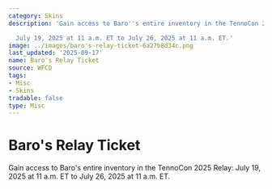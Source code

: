```yaml
---
category: Skins
description: 'Gain access to Baro''s entire inventory in the TennoCon 2025 Relay:

  July 19, 2025 at 11 a.m. ET to July 26, 2025 at 11 a.m. ET.'
image: ../images/baro's-relay-ticket-6a27b8d34c.png
last_updated: '2025-09-17'
name: Baro's Relay Ticket
source: WFCD
tags:
- Misc
- Skins
tradable: false
type: Misc
---
```


# Baro's Relay Ticket

Gain access to Baro's entire inventory in the TennoCon 2025 Relay:
July 19, 2025 at 11 a.m. ET to July 26, 2025 at 11 a.m. ET.

